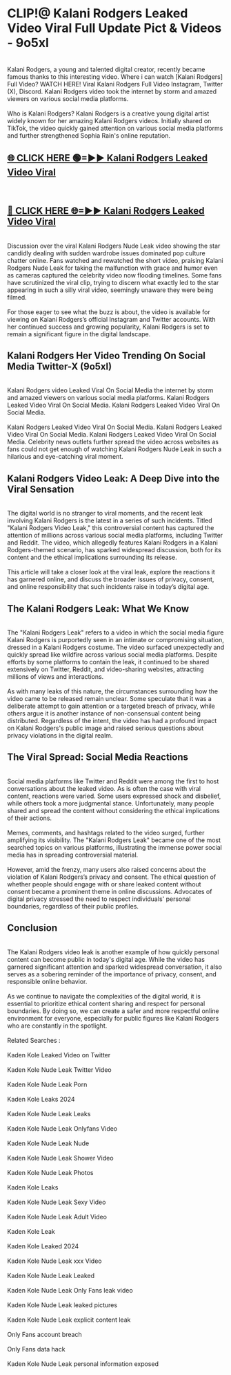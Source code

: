 # CLIP!@ Kalani Rodgers Leaked Video Viral Full Update Pict & Videos - 9o5xl
<br>
Kalani Rodgers, a young and talented digital creator, recently became famous thanks to this interesting video. Where i can watch [Kalani Rodgers] Full Video? WATCH HERE! Viral Kalani Rodgers Full Video Instagram, Twitter (X), Discord. Kalani Rodgers video took the internet by storm and amazed viewers on various social media platforms.
<br><br>
Who is Kalani Rodgers? Kalani Rodgers is a creative young digital artist widely known for her amazing Kalani Rodgers videos. Initially shared on TikTok, the video quickly gained attention on various social media platforms and further strengthened Sophia Rain's online reputation.
<br>
<h2><a href="https://bestclip.site?title=Kalani_Rodgers">🌐 CLICK HERE 🟢=►► Kalani Rodgers Leaked Video Viral</a></h2>
<br>
<h2><a href="https://bestclip.site?title=Kalani_Rodgers">🔴 CLICK HERE 🌐=►► Kalani Rodgers Leaked Video Viral</a></h2>
<br>
Discussion over the viral Kalani Rodgers Nude Leak video showing the star candidly dealing with sudden wardrobe issues dominated pop culture chatter online. Fans watched and rewatched the short video, praising Kalani Rodgers Nude Leak for taking the malfunction with grace and humor even as cameras captured the celebrity video now flooding timelines. Some fans have scrutinized the viral clip, trying to discern what exactly led to the star appearing in such a silly viral video, seemingly unaware they were being filmed.
<br><br>
For those eager to see what the buzz is about, the video is available for viewing on Kalani Rodgers’s official Instagram and Twitter accounts. With her continued success and growing popularity, Kalani Rodgers is set to remain a significant figure in the digital landscape.
<br>
<h2>Kalani Rodgers Her Video Trending On Social Media Twitter-X (9o5xl)</h2>
<br>
Kalani Rodgers video Leaked Viral On Social Media the internet by storm and amazed viewers on various social media platforms. Kalani Rodgers Leaked Video Viral On Social Media. Kalani Rodgers Leaked Video Viral On Social Media.
<br><br>
Kalani Rodgers Leaked Video Viral On Social Media. Kalani Rodgers Leaked Video Viral On Social Media. Kalani Rodgers Leaked Video Viral On Social Media. Celebrity news outlets further spread the video across websites as fans could not get enough of watching Kalani Rodgers Nude Leak in such a hilarious and eye-catching viral moment.
<br>
<h2>Kalani Rodgers Video Leak: A Deep Dive into the Viral Sensation</h2>
<br>
The digital world is no stranger to viral moments, and the recent leak involving Kalani Rodgers is the latest in a series of such incidents. Titled "Kalani Rodgers Video Leak," this controversial content has captured the attention of millions across various social media platforms, including Twitter and Reddit. The video, which allegedly features Kalani Rodgers in a Kalani Rodgers-themed scenario, has sparked widespread discussion, both for its content and the ethical implications surrounding its release.
<br><br>
This article will take a closer look at the viral leak, explore the reactions it has garnered online, and discuss the broader issues of privacy, consent, and online responsibility that such incidents raise in today’s digital age.
<br>
<h2>The Kalani Rodgers Leak: What We Know</h2>
<br>
The "Kalani Rodgers Leak" refers to a video in which the social media figure Kalani Rodgers is purportedly seen in an intimate or compromising situation, dressed in a Kalani Rodgers costume. The video surfaced unexpectedly and quickly spread like wildfire across various social media platforms. Despite efforts by some platforms to contain the leak, it continued to be shared extensively on Twitter, Reddit, and video-sharing websites, attracting millions of views and interactions.
<br><br>
As with many leaks of this nature, the circumstances surrounding how the video came to be released remain unclear. Some speculate that it was a deliberate attempt to gain attention or a targeted breach of privacy, while others argue it is another instance of non-consensual content being distributed. Regardless of the intent, the video has had a profound impact on Kalani Rodgers's public image and raised serious questions about privacy violations in the digital realm.
<br>
<h2>The Viral Spread: Social Media Reactions</h2>
<br>
Social media platforms like Twitter and Reddit were among the first to host conversations about the leaked video. As is often the case with viral content, reactions were varied. Some users expressed shock and disbelief, while others took a more judgmental stance. Unfortunately, many people shared and spread the content without considering the ethical implications of their actions.
<br><br>
Memes, comments, and hashtags related to the video surged, further amplifying its visibility. The "Kalani Rodgers Leak" became one of the most searched topics on various platforms, illustrating the immense power social media has in spreading controversial material.
<br><br>
However, amid the frenzy, many users also raised concerns about the violation of Kalani Rodgers’s privacy and consent. The ethical question of whether people should engage with or share leaked content without consent became a prominent theme in online discussions. Advocates of digital privacy stressed the need to respect individuals' personal boundaries, regardless of their public profiles.
<br>
<h2>Conclusion</h2>
<br>
The Kalani Rodgers video leak is another example of how quickly personal content can become public in today's digital age. While the video has garnered significant attention and sparked widespread conversation, it also serves as a sobering reminder of the importance of privacy, consent, and responsible online behavior.
<br><br>
As we continue to navigate the complexities of the digital world, it is essential to prioritize ethical content sharing and respect for personal boundaries. By doing so, we can create a safer and more respectful online environment for everyone, especially for public figures like Kalani Rodgers who are constantly in the spotlight.
<br><br>
Related Searches :
<br><br>
Kaden Kole Leaked Video on Twitter
<br><br>
Kaden Kole Nude Leak Twitter Video
<br><br>
Kaden Kole Nude Leak Porn
<br><br>
Kaden Kole Leaks 2024
<br><br>
Kaden Kole Nude Leak Leaks
<br><br>
Kaden Kole Nude Leak Onlyfans Video
<br><br>
Kaden Kole Nude Leak Nude
<br><br>
Kaden Kole Nude Leak Shower Video
<br><br>
Kaden Kole Nude Leak Photos
<br><br>
Kaden Kole Leaks
<br><br>
Kaden Kole Nude Leak Sexy Video
<br><br>
Kaden Kole Nude Leak Adult Video
<br><br>
Kaden Kole Leak
<br><br>
Kaden Kole Leaked 2024
<br><br>
Kaden Kole Nude Leak xxx Video
<br><br>
Kaden Kole Nude Leak Leaked
<br><br>
Kaden Kole Nude Leak Only Fans leak video
<br><br>
Kaden Kole Nude Leak leaked pictures
<br><br>
Kaden Kole Nude Leak explicit content leak
<br><br>
Only Fans account breach
<br><br>
Only Fans data hack
<br><br>
Kaden Kole Nude Leak personal information exposed
